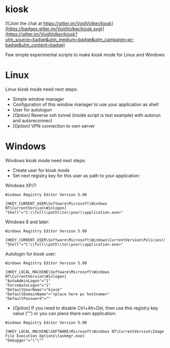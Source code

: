 # kiosk

[![Join the chat at https://gitter.im/VoidVolker/kiosk](https://badges.gitter.im/VoidVolker/kiosk.svg)](https://gitter.im/VoidVolker/kiosk?utm_source=badge&utm_medium=badge&utm_campaign=pr-badge&utm_content=badge)

Few simple experimental scripts to make kiosk mode for Linux and Windows

# Linux

Linux kiosk mode need next steps:

* Simple window manager
* Configuration of this window manager to use your application as shell
* User for autologon
* _[Option]_ Reverse ssh tunnel (inside script is test example) with autorun and autoreconnect
* _[Option]_ VPN connection to own server

# Windows
Windows kiosk mode need next steps:
* Create user for kiosk mode
* Set next registry key for this user as path to your application:

Windows XP/7:
```
Windows Registry Editor Version 5.00

[HKEY_CURRENT_USER\Software\Microsoft\Windows NT\CurrentVersion\Winlogon]
"Shell"="C:\\full\\path\\to\\your\\application.exe>"

``` 
Windows 8 and later:
```
Windows Registry Editor Version 5.00

[HKEY_CURRENT_USER\Software\Microsoft\Windows\CurrentVersion\Policies\System]
"Shell"="C:\\full\\path\\to\\your\\application.exe>"

``` 
Autologin for kiosk user:
```
Windows Registry Editor Version 5.00

[HKEY_LOCAL_MACHINE\Software\Microsoft\Windows NT\CurrentVersion\Winlogon] 
"AutoAdminLogon"="1"
"ForceAutoLogon"="1"
"DefaultUserName"="kiosk"
"DefaultDomainName"="<place here pc hostname>"
"DefaultPassword"=""
```

* _[Option]_ If you need to disable Ctrl+Alt+Del, then use this registry key value ("") or you can place there own application:

```
Windows Registry Editor Version 5.00

[HKEY_LOCAL_MACHINE\SOFTWARE\Microsoft\Windows NT\CurrentVersion\Image File Execution Options\taskmgr.exe]
"Debugger"="\"\""

```

